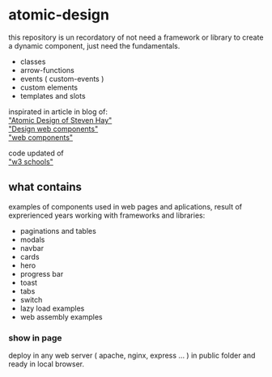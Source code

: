 # atomic-design

this repository is un recordatory of not need a framework or library to 
create a dynamic component, just need the fundamentals.

- classes
- arrow-functions
- events ( custom-events )
- custom elements
- templates and slots  

inspirated in article in blog of:  
["Atomic Design of Steven Hay"](https://bradfrost.com/blog/post/atomic-web-design/)  
["Design web components"](https://developer.mozilla.org/en-US/docs/Web/Web_Components)  
["web components"]("https://developer.mozilla.org/en-US/docs/Web/Web_Components")

code updated of  
["w3 schools"]("https://www.w3schools.com")

## what contains
examples of components used in web pages and aplications, result of exprerienced years
working with frameworks and libraries:

- paginations and tables
- modals
- navbar
- cards
- hero
- progress bar
- toast
- tabs
- switch
- lazy load examples
- web assembly examples


### show in page
deploy in any web server ( apache, nginx, express ... ) in public folder and ready in local browser.